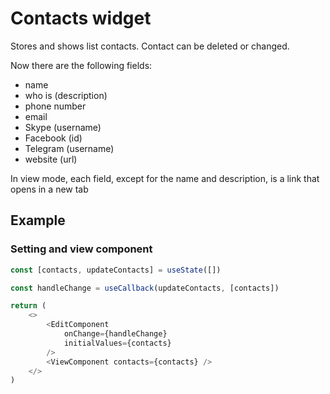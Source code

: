 # Contacts widget
Stores and shows list contacts. Contact can be deleted or changed.

Now there are the following fields:
- name
- who is (description)
- phone number
- email
- Skype (username)
- Facebook (id)
- Telegram (username)
- website (url)

In view mode, each field, except for the name and description, is a link that opens in a new tab

## Example 
### Setting and view component
```js
const [contacts, updateContacts] = useState([])

const handleChange = useCallback(updateContacts, [contacts])

return (
    <>
        <EditComponent
            onChange={handleChange}
            initialValues={contacts}
        />
        <ViewComponent contacts={contacts} />
    </>
)
```
